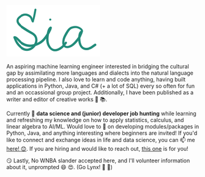 ![](https://github.com/siawayforward/siawayforward/blob/master/wewe.PNG)

An aspiring machine learning engineer interested in bridging the cultural gap by assimilating more languages and dialects into the natural language processing pipeline. I also love to learn and code anything, having built applications in Python, Java, and C# (+ a lot of SQL) every so often for fun and an occassional group project. Additionally, I have been published as a writer and editor of creative works :newspaper: :books:. 

Currently 🔭 **data science and (junior) developer job hunting** while learning and refreshing my knowledge on how to apply statistics, calculus, and linear algebra to AI/ML. Would love to 👯 on developing modules/packages in Python, Java, and anything interesting where beginners are invited! If you'd like to connect and exchange ideas in life and data science, you can 📫 me [here! :blush:](mailto:siawayforward.projects@gmail.com). If you are hiring and would like to reach out, [this one](mailto:scmbatia@gmail.com) is for you!

:smirk: Lastly, No WNBA slander accepted here, and I'll volunteer information about it, unprompted :smile: :heart_eyes:. 
(Go Lynx! :blue_heart: :green_heart:) 

<!--
**siawayforward/siawayforward** is a ✨ _special_ ✨ repository because its `README.md` (this file) appears on your GitHub profile.-->
